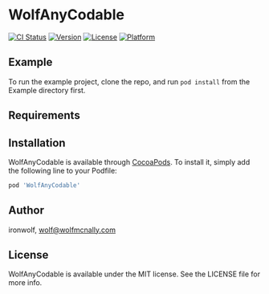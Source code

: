 # WolfAnyCodable

[![CI Status](https://img.shields.io/travis/ironwolf/WolfAnyCodable.svg?style=flat)](https://travis-ci.org/ironwolf/WolfAnyCodable)
[![Version](https://img.shields.io/cocoapods/v/WolfAnyCodable.svg?style=flat)](https://cocoapods.org/pods/WolfAnyCodable)
[![License](https://img.shields.io/cocoapods/l/WolfAnyCodable.svg?style=flat)](https://cocoapods.org/pods/WolfAnyCodable)
[![Platform](https://img.shields.io/cocoapods/p/WolfAnyCodable.svg?style=flat)](https://cocoapods.org/pods/WolfAnyCodable)

## Example

To run the example project, clone the repo, and run `pod install` from the Example directory first.

## Requirements

## Installation

WolfAnyCodable is available through [CocoaPods](https://cocoapods.org). To install
it, simply add the following line to your Podfile:

```ruby
pod 'WolfAnyCodable'
```

## Author

ironwolf, wolf@wolfmcnally.com

## License

WolfAnyCodable is available under the MIT license. See the LICENSE file for more info.
